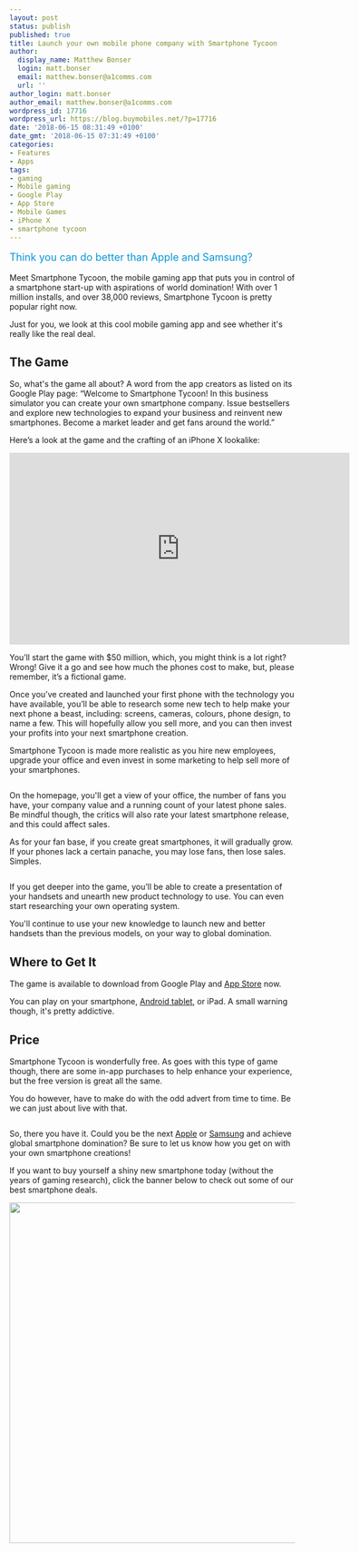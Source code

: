 ```yaml
---
layout: post
status: publish
published: true
title: Launch your own mobile phone company with Smartphone Tycoon
author:
  display_name: Matthew Bonser
  login: matt.bonser
  email: matthew.bonser@a1comms.com
  url: ''
author_login: matt.bonser
author_email: matthew.bonser@a1comms.com
wordpress_id: 17716
wordpress_url: https://blog.buymobiles.net/?p=17716
date: '2018-06-15 08:31:49 +0100'
date_gmt: '2018-06-15 07:31:49 +0100'
categories:
- Features
- Apps
tags:
- gaming
- Mobile gaming
- Google Play
- App Store
- Mobile Games
- iPhone X
- smartphone tycoon
---
```

<p><span class="postStandFirst" style="color: #0896d5; line-height: 26px; font-size: 18px;">Think you can do better than Apple and Samsung?</span></p>
<p>Meet Smartphone Tycoon, the mobile gaming app that puts you in control of a smartphone start-up with aspirations of world domination! With over 1 million installs, and over 38,000 reviews, Smartphone Tycoon is pretty popular right now.</p>
<p>Just for you, we look at this cool mobile gaming app and see whether it's really like the real deal.</p>
<h2>The Game</h2>
<p>So, what's the game all about? A word from the app creators as listed on its Google Play page: &ldquo;Welcome to Smartphone Tycoon! In this business simulator you can create your own smartphone company. Issue bestsellers and explore new technologies to expand your business and reinvent new smartphones. Become a market leader and get fans around the world.&rdquo;</p>
<p>Here&rsquo;s a look at the game and the crafting of an iPhone X lookalike:</p>
<p><iframe src="https://www.youtube.com/embed/49qZI3VL4dI" width="600" height="338" frameborder="0" allowfullscreen="allowfullscreen"></iframe></p>
<p>You&rsquo;ll start the game with $50 million, which, you might think is a lot right? Wrong! Give it a go and see how much the phones cost to make, but, please remember, it&rsquo;s a fictional game.</p>
<p>Once you&rsquo;ve created and launched your first phone with the technology you have available, you&rsquo;ll be able to research some new tech to help make your next phone a beast, including: screens, cameras, colours, phone design, to name a few. This will hopefully allow you sell more, and you can then invest your profits into your next smartphone creation.</p>
<p>Smartphone Tycoon is made more realistic as you hire new employees, upgrade your office and even invest in some marketing to help sell more of your smartphones.</p>
<p><img class="aligncenter size-full wp-image-17728" src="https://lh3.googleusercontent.com/L0eX_EkEsnltHdL4mAxvkT0vqkCUcarVq93WD4D8yhLVCBw6ELTqqIrRcXrUSqllTWe6UM00N9CPNZHKcoOsJtu1=s0" alt="" /></p>
<p>On the homepage, you'll get a view of your office, the number of fans you have, your company value and a running count of your latest phone sales. Be mindful though, the critics will also rate your latest smartphone release, and this could affect sales.</p>
<p>As for your fan base, if you create great smartphones, it will gradually grow. If your phones lack a certain panache, you may lose fans, then lose sales. Simples.</p>
<p><img class="aligncenter size-full wp-image-17730" src="https://lh3.googleusercontent.com/l3lnTvFexpGMowJNK-g64ur1e49DgRNviPZcHSERRPK-oI_DhMitptjsMpDlZAF-oAEobGrUAmIaGIxPPTa_ap0=s0" alt="" /></p>
<p>If you get deeper into the game, you&rsquo;ll be able to create a presentation of your handsets and unearth new product technology to use. You can even start researching your own operating system.</p>
<p>You'll continue to use your new knowledge to launch new and better handsets than the previous models, on your way to global domination.</p>
<h2>Where to Get It</h2>
<p>The game is available to download from Google Play and <a href="https://itunes.apple.com/gb/app/smartphone-tycoon-inc/id1385577457?mt=8" target="_blank" rel="noopener noreferrer">App Store</a>&nbsp;now.</p>
<p>You can play on your smartphone, <a href="https://www.buymobiles.net/contract-tablets" target="_blank" rel="noopener noreferrer">Android tablet</a>, or iPad. A small warning though, it's pretty addictive.</p>
<h2>Price</h2>
<p>Smartphone Tycoon is wonderfully free. As goes with this type of game though, there are some in-app purchases to help enhance your experience, but the free version is great all the same.</p>
<p>You do however, have to make do with the odd advert from time to time. Be we can just about live with that.</p>
<p><img class="aligncenter size-full wp-image-17727" src="https://lh3.googleusercontent.com/kVvu2nN5FGTvClIwK_KgfIJsW8BUpzVUUKOklqgAk54cBf1vo_eTT6wopQve99zaVx2qVhN78l3-RS-JATQ6V2uP=s0" alt="" /></p>
<p>So, there you have it. Could you be the next <a href="https://www.buymobiles.net/apple" target="_blank" rel="noopener noreferrer">Apple</a> or <a href="https://www.buymobiles.net/samsung" target="_blank" rel="noopener noreferrer">Samsung</a>&nbsp;and achieve global smartphone domination? Be sure to let us know how you get on with your own smartphone creations!</p>
<p>If you want to buy yourself a shiny new smartphone today (without the years of gaming research), click the banner below to check out some of our best smartphone deals.</p>
<p><a href="https://www.buymobiles.net/offers" target="_blank" rel="noopener noreferrer"><img class="aligncenter wp-image-17726 size-full" src="https://lh3.googleusercontent.com/vqMEN1YpfHDWTaiQ9H49kthVq_ujzf8jJSx3vbFjwp2xHZ9dD6IFMoM_mfo_TFCtuWyR4YiTzMhWkkFOA0sYrP9f=s0" alt="" width="600" height="600" /></a></p>
<p>&nbsp;</p>
